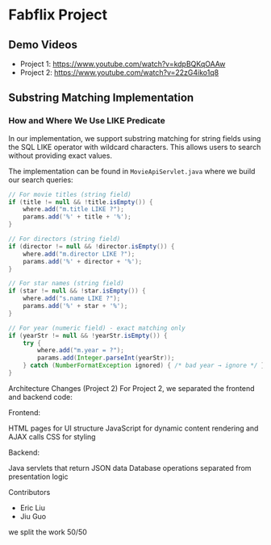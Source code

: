 # Fabflix Project

## Demo Videos

- Project 1: https://www.youtube.com/watch?v=kdpBQKqOAAw
- Project 2: https://www.youtube.com/watch?v=22zG4iko1q8

## Substring Matching Implementation

### How and Where We Use LIKE Predicate

In our implementation, we support substring matching for string fields using the SQL LIKE operator with wildcard characters. This allows users to search without providing exact values.

The implementation can be found in `MovieApiServlet.java` where we build our search queries:

```java
// For movie titles (string field)
if (title != null && !title.isEmpty()) {
    where.add("m.title LIKE ?");
    params.add('%' + title + '%');
}

// For directors (string field)
if (director != null && !director.isEmpty()) {
    where.add("m.director LIKE ?");
    params.add('%' + director + '%');
}

// For star names (string field)
if (star != null && !star.isEmpty()) {
    where.add("s.name LIKE ?");
    params.add('%' + star + '%');
}

// For year (numeric field) - exact matching only
if (yearStr != null && !yearStr.isEmpty()) {
    try {
        where.add("m.year = ?");
        params.add(Integer.parseInt(yearStr));
    } catch (NumberFormatException ignored) { /* bad year → ignore */ }
}
```

Architecture Changes (Project 2)
For Project 2, we separated the frontend and backend code:

Frontend:

HTML pages for UI structure
JavaScript for dynamic content rendering and AJAX calls
CSS for styling


Backend:

Java servlets that return JSON data
Database operations separated from presentation logic



Contributors
- Eric Liu
- Jiu Guo

we split the work 50/50
